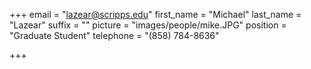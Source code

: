 +++
email = "lazear@scripps.edu"
first_name = "Michael"
last_name = "Lazear"
suffix = ""
picture = "images/people/mike.JPG"
position = "Graduate Student"
telephone = "(858) 784-8636"

+++

